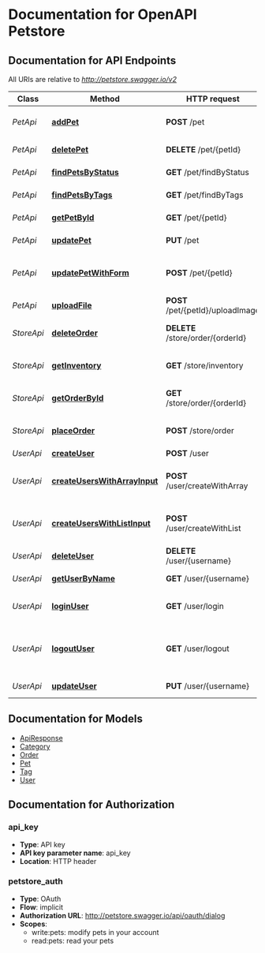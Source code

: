 # Documentation for OpenAPI Petstore

<a name="documentation-for-api-endpoints"></a>
## Documentation for API Endpoints

All URIs are relative to *http://petstore.swagger.io/v2*

Class | Method | HTTP request | Description
------------ | ------------- | ------------- | -------------
*PetApi* | [**addPet**](Apis/PetApi.md#addpet) | **POST** /pet | Add a new pet to the store
*PetApi* | [**deletePet**](Apis/PetApi.md#deletepet) | **DELETE** /pet/{petId} | Deletes a pet
*PetApi* | [**findPetsByStatus**](Apis/PetApi.md#findpetsbystatus) | **GET** /pet/findByStatus | Finds Pets by status
*PetApi* | [**findPetsByTags**](Apis/PetApi.md#findpetsbytags) | **GET** /pet/findByTags | Finds Pets by tags
*PetApi* | [**getPetById**](Apis/PetApi.md#getpetbyid) | **GET** /pet/{petId} | Find pet by ID
*PetApi* | [**updatePet**](Apis/PetApi.md#updatepet) | **PUT** /pet | Update an existing pet
*PetApi* | [**updatePetWithForm**](Apis/PetApi.md#updatepetwithform) | **POST** /pet/{petId} | Updates a pet in the store with form data
*PetApi* | [**uploadFile**](Apis/PetApi.md#uploadfile) | **POST** /pet/{petId}/uploadImage | uploads an image
*StoreApi* | [**deleteOrder**](Apis/StoreApi.md#deleteorder) | **DELETE** /store/order/{orderId} | Delete purchase order by ID
*StoreApi* | [**getInventory**](Apis/StoreApi.md#getinventory) | **GET** /store/inventory | Returns pet inventories by status
*StoreApi* | [**getOrderById**](Apis/StoreApi.md#getorderbyid) | **GET** /store/order/{orderId} | Find purchase order by ID
*StoreApi* | [**placeOrder**](Apis/StoreApi.md#placeorder) | **POST** /store/order | Place an order for a pet
*UserApi* | [**createUser**](Apis/UserApi.md#createuser) | **POST** /user | Create user
*UserApi* | [**createUsersWithArrayInput**](Apis/UserApi.md#createuserswitharrayinput) | **POST** /user/createWithArray | Creates list of users with given input array
*UserApi* | [**createUsersWithListInput**](Apis/UserApi.md#createuserswithlistinput) | **POST** /user/createWithList | Creates list of users with given input array
*UserApi* | [**deleteUser**](Apis/UserApi.md#deleteuser) | **DELETE** /user/{username} | Delete user
*UserApi* | [**getUserByName**](Apis/UserApi.md#getuserbyname) | **GET** /user/{username} | Get user by user name
*UserApi* | [**loginUser**](Apis/UserApi.md#loginuser) | **GET** /user/login | Logs user into the system
*UserApi* | [**logoutUser**](Apis/UserApi.md#logoutuser) | **GET** /user/logout | Logs out current logged in user session
*UserApi* | [**updateUser**](Apis/UserApi.md#updateuser) | **PUT** /user/{username} | Updated user


<a name="documentation-for-models"></a>
## Documentation for Models

 - [ApiResponse](.//Models/ApiResponse.md)
 - [Category](.//Models/Category.md)
 - [Order](.//Models/Order.md)
 - [Pet](.//Models/Pet.md)
 - [Tag](.//Models/Tag.md)
 - [User](.//Models/User.md)


<a name="documentation-for-authorization"></a>
## Documentation for Authorization

<a name="api_key"></a>
### api_key

- **Type**: API key
- **API key parameter name**: api_key
- **Location**: HTTP header

<a name="petstore_auth"></a>
### petstore_auth

- **Type**: OAuth
- **Flow**: implicit
- **Authorization URL**: http://petstore.swagger.io/api/oauth/dialog
- **Scopes**: 
  - write:pets: modify pets in your account
  - read:pets: read your pets


